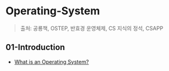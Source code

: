 # Operating-System

> 출처: 공룡책, OSTEP, 반효경 운영체제, CS 지식의 정석, CSAPP

## 01-Introduction
- [What is an Operating System?](md/os-01.md)
